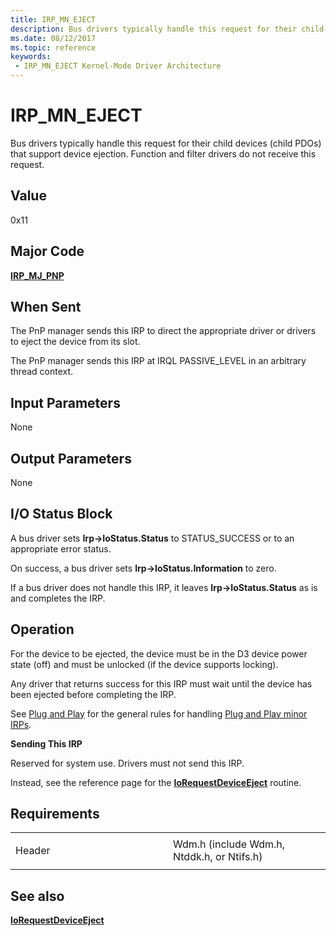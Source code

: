 ```yaml
---
title: IRP_MN_EJECT
description: Bus drivers typically handle this request for their child devices (child PDOs) that support device ejection. Function and filter drivers do not receive this request.
ms.date: 08/12/2017
ms.topic: reference
keywords:
 - IRP_MN_EJECT Kernel-Mode Driver Architecture
---
```


# IRP\_MN\_EJECT


Bus drivers typically handle this request for their child devices (child PDOs) that support device ejection. Function and filter drivers do not receive this request.

## Value

0x11

## Major Code

[**IRP\_MJ\_PNP**](irp-mj-pnp.md)

## When Sent

The PnP manager sends this IRP to direct the appropriate driver or drivers to eject the device from its slot.

The PnP manager sends this IRP at IRQL PASSIVE\_LEVEL in an arbitrary thread context.

## Input Parameters


None

## Output Parameters


None

## I/O Status Block


A bus driver sets **Irp-&gt;IoStatus.Status** to STATUS\_SUCCESS or to an appropriate error status.

On success, a bus driver sets **Irp-&gt;IoStatus.Information** to zero.

If a bus driver does not handle this IRP, it leaves **Irp-&gt;IoStatus.Status** as is and completes the IRP.

## Operation

For the device to be ejected, the device must be in the D3 device power state (off) and must be unlocked (if the device supports locking).

Any driver that returns success for this IRP must wait until the device has been ejected before completing the IRP.

See [Plug and Play](./introduction-to-plug-and-play.md) for the general rules for handling [Plug and Play minor IRPs](plug-and-play-minor-irps.md).

**Sending This IRP**

Reserved for system use. Drivers must not send this IRP.

Instead, see the reference page for the [**IoRequestDeviceEject**](/windows-hardware/drivers/ddi/wdm/nf-wdm-iorequestdeviceeject) routine.

## Requirements

<table>
<colgroup>
<col width="50%" />
<col width="50%" />
</colgroup>
<tbody>
<tr class="odd">
<td><p>Header</p></td>
<td>Wdm.h (include Wdm.h, Ntddk.h, or Ntifs.h)</td>
</tr>
</tbody>
</table>

## See also


[**IoRequestDeviceEject**](/windows-hardware/drivers/ddi/wdm/nf-wdm-iorequestdeviceeject)

 

